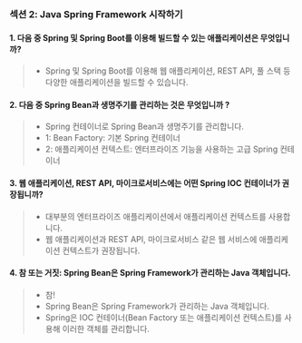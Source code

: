### 섹션 2: Java Spring Framework 시작하기
#### 1. 다음 중 Spring 및 Spring Boot를 이용해 빌드할 수 있는 애플리케이션은 무엇입니까?
> * Spring 및 Spring Boot를 이용해 웹 애플리케이션, REST API, 풀 스택 등 다양한 애플리케이션을 빌드할 수 있습니다.

#### 2. 다음 중 Spring Bean과 생명주기를 관리하는 것은 무엇입니까 ?
> * Spring 컨테이너로 Spring Bean과 생명주기를 관리합니다. 
> * 1: Bean Factory: 기본 Spring 컨테이너 
> * 2: 애플리케이션 컨텍스트: 엔터프라이즈 기능을 사용하는 고급 Spring 컨테이너

#### 3. 웹 애플리케이션, REST API, 마이크로서비스에는 어떤 Spring IOC 컨테이너가 권장됩니까?
> * 대부분의 엔터프라이즈 애플리케이션에서 애플리케이션 컨텍스트를 사용합니다. 
> * 웹 애플리케이션과 REST API, 마이크로서비스 같은 웹 서비스에 애플리케이션 컨텍스트가 권장됩니다.

#### 4. 참 또는 거짓: Spring Bean은 Spring Framework가 관리하는 Java 객체입니다.
> * 참!
> * Spring Bean은 Spring Framework가 관리하는 Java 객체입니다. 
> * Spring은 IOC 컨테이너(Bean Factory 또는 애플리케이션 컨텍스트)를 사용해 이러한 객체를 관리합니다.